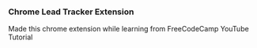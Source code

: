 ### Chrome Lead Tracker Extension 
Made this chrome extension while learning from FreeCodeCamp YouTube Tutorial

